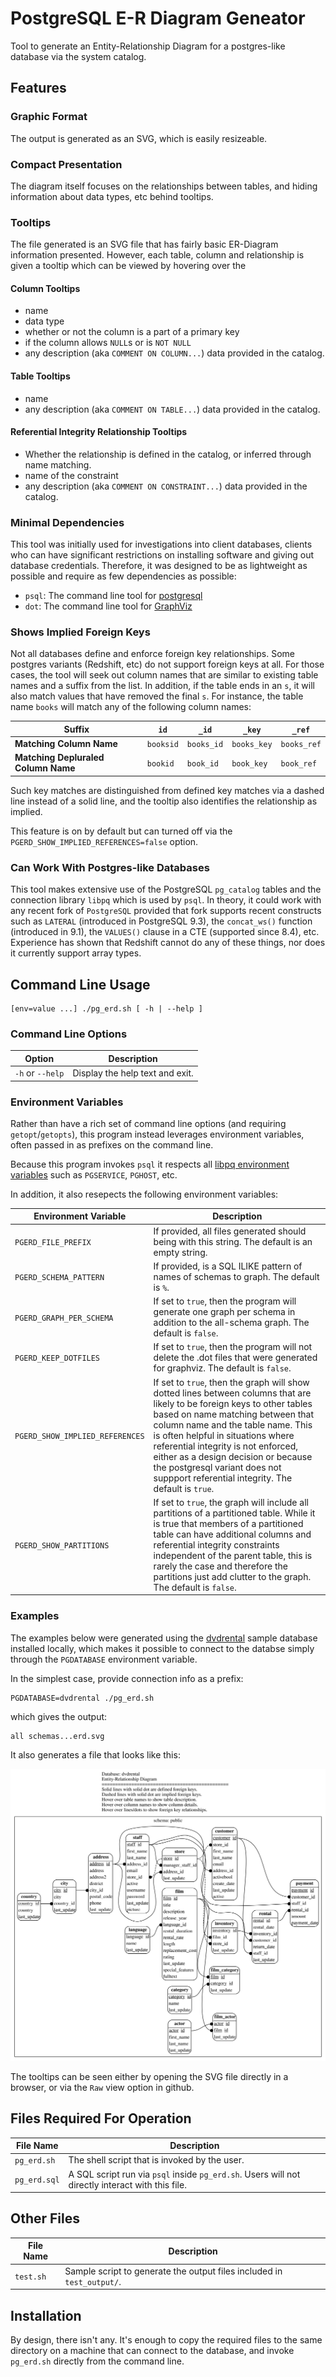# PostgreSQL E-R Diagram Geneator

Tool to generate an Entity-Relationship Diagram for a postgres-like database via the system catalog.

## Features

### Graphic Format

The output is generated as an SVG, which is easily resizeable.

### Compact Presentation

The diagram itself focuses on the relationships between tables, and hiding information about data types, etc behind tooltips.

### Tooltips

The file generated is an SVG file that has fairly basic ER-Diagram information presented. However, each table, column and relationship is given a tooltip which can be viewed by hovering over the 

#### Column Tooltips

* name
* data type
* whether or not the column is a part of a primary key
* if the column allows `NULL`s or is `NOT NULL`
* any description (aka `COMMENT ON COLUMN...`) data provided in the catalog.

#### Table Tooltips

* name
* any description (aka `COMMENT ON TABLE...`) data provided in the catalog.

#### Referential Integrity Relationship Tooltips

* Whether the relationship is defined in the catalog, or inferred through name matching.
* name of the constraint
* any description (aka `COMMENT ON CONSTRAINT...`) data provided in the catalog.

### Minimal Dependencies

This tool was initially used for investigations into client databases, clients who can have significant restrictions on installing software and giving out database credentials. Therefore, it was designed to be as lightweight as possible and require as few dependencies as possible:

* `psql`: The command line tool for [postgresql](https://postgresql.org/)
* `dot`: The command line tool for [GraphViz](https://www.graphviz.org/)

### Shows Implied Foreign Keys

Not all databases define and enforce foreign key relationships. Some postgres variants (Redshift, etc) do not support foreign keys at all. For those cases, the tool will seek out column names that are similar to existing table names and a suffix from the list. In addition, if the table ends in an `s`, it will also match values that have removed the final `s`. For instance, the table name `books` will match any of the following column names:

| Suffix | `id` | `_id` | `_key` | `_ref` |
| ------ | ---- | ----- | ------ | ------ |
| **Matching Column Name** | `booksid` | `books_id` | `books_key` | `books_ref` |
| **Matching Depluraled Column Name** | `bookid` | `book_id` | `book_key` | `book_ref` |

Such key matches are distinguished from defined key matches via a dashed line instead of a solid line, and the tooltip also identifies the relationship as implied. 

This feature is on by default but can turned off via the `PGERD_SHOW_IMPLIED_REFERENCES=false` option.

### Can Work With Postgres-like Databases

This tool makes extensive use of the PostgreSQL `pg_catalog` tables and the connection library `libpq` which is used by `psql`. In theory, it could work with any recent fork of `PostgreSQL` provided that fork supports recent constructs such as `LATERAL` (introduced in PostgreSQL 9.3), the `concat_ws()` function (introduced in 9.1), the `VALUES()` clause in a CTE (supported since 8.4), etc. Experience has shown that Redshift cannot do any of these things, nor does it currently support array types.

## Command Line Usage

```
[env=value ...] ./pg_erd.sh [ -h | --help ]
```

### Command Line Options

| Option | Description |
| --- | --- |
| `-h` or `--help` | Display the help text and exit. |

### Environment Variables

Rather than have a rich set of command line options (and requiring `getopt`/`getopts`), this program instead leverages environment variables, often passed in as prefixes on the command line.

Because this program invokes `psql` it respects all [libpq environment variables](https://www.postgresql.org/docs/current/libpq-envars.html) such as `PGSERVICE`, `PGHOST`, etc.

In addition, it also resepects the following environment variables:

| Environment Variable | Description |
| --- | --- |
| `PGERD_FILE_PREFIX` | If provided, all files generated should being with this string. The default is an empty string. |
| `PGERD_SCHEMA_PATTERN` | If provided, is a SQL ILIKE pattern of names of schemas to graph. The default is `%`. |
| `PGERD_GRAPH_PER_SCHEMA` | If set to `true`, then the program will generate one graph per schema in addition to the all-schema graph. The default is `false`. |
| `PGERD_KEEP_DOTFILES` | If set to `true`, then the program will not delete the .dot files that were generated for graphviz. The default is `false`. |
| `PGERD_SHOW_IMPLIED_REFERENCES` | If set to `true`, then the graph will show dotted lines between columns that are likely to be foreign keys to other tables based on name matching between that column name and the table name. This is often helpful in situations where referential integrity is not enforced, either as a design decision or because the postgresql variant does not suppport referential integrity. The default is `true`. |
| `PGERD_SHOW_PARTITIONS` | If set to `true`, the graph will include all partitions of a partitioned table. While it is true that members of a partitioned table can have additional columns and referential integrity constraints independent of the parent table, this is rarely the case and therefore the partitions just add clutter to the graph. The default is `false`. |


### Examples

The examples below were generated using the [dvdrental](https://www.postgresqltutorial.com/postgresql-getting-started/postgresql-sample-database/) sample database installed locally, which makes it possible to connect to the databse simply through the `PGDATABASE` environment variable.

In the simplest case, provide connection info as a prefix:

```
PGDATABASE=dvdrental ./pg_erd.sh
```

which gives the output:

```
all schemas...erd.svg
```

It also generates a file that looks like this:

![svg image file of ER diagram](test_output/erd.svg)

The tooltips can be seen either by opening the SVG file directly in a browser, or via the `Raw` view option in github.


## Files Required For Operation

| File Name | Description |
| --- | --- |
| `pg_erd.sh` | The shell script that is invoked by the user. |
| `pg_erd.sql` | A SQL script run via `psql` inside `pg_erd.sh`. Users will not directly interact with this file. |

## Other Files

| File Name | Description |
| --- | --- |
| `test.sh` | Sample script to generate the output files included in `test_output/`. |

## Installation

By design, there isn't any. It's enough to copy the required files to the same directory on a machine that can connect to the database, and invoke `pg_erd.sh` directly from the command line.
